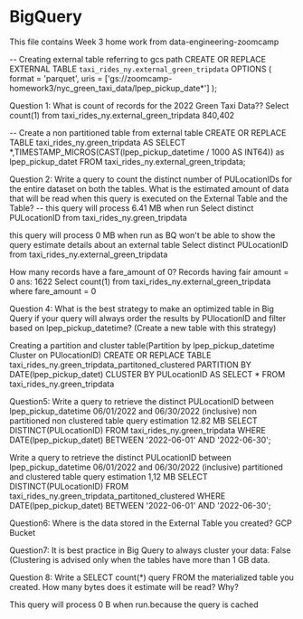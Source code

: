 # BigQuery

This file contains Week 3 home work from data-engineering-zoomcamp

-- Creating external table referring to gcs path
CREATE OR REPLACE EXTERNAL TABLE `taxi_rides_ny.external_green_tripdata`
OPTIONS (
  format = 'parquet',
  uris = ['gs://zoomcamp-homework3/nyc_green_taxi_data/lpep_pickup_date*']
);

Question 1: What is count of records for the 2022 Green Taxi Data??
Select count(1) from taxi_rides_ny.external_green_tripdata 
840,402

-- Create a non partitioned table from external table
CREATE OR REPLACE TABLE taxi_rides_ny.green_tripdata AS
SELECT *,TIMESTAMP_MICROS(CAST(lpep_pickup_datetime / 1000 AS INT64)) as lpep_pickup_datet  FROM taxi_rides_ny.external_green_tripdata;


Question 2:
Write a query to count the distinct number of PULocationIDs for the entire dataset on both the tables.
What is the estimated amount of data that will be read when this query is executed on the External Table and the Table?
-- this query will process 6.41 MB when run
Select distinct PULocationID from taxi_rides_ny.green_tripdata 

this query will process 0 MB when run as BQ won't be able to show the query estimate details  about an external table
Select distinct PULocationID from taxi_rides_ny.external_green_tripdata 

How many records have a fare_amount of 0?
Records having fair amount = 0 ans: 1622
Select count(1) from taxi_rides_ny.external_green_tripdata where fare_amount = 0

Question 4:
What is the best strategy to make an optimized table in Big Query if your query will always order the results by PUlocationID and filter based on lpep_pickup_datetime? (Create a new table with this strategy)

Creating a partition and cluster table(Partition by lpep_pickup_datetime Cluster on PUlocationID)
CREATE OR REPLACE TABLE taxi_rides_ny.green_tripdata_partitoned_clustered
PARTITION BY DATE(lpep_pickup_datet)
CLUSTER BY PULocationID AS
SELECT * FROM taxi_rides_ny.green_tripdata 

Question5:
Write a query to retrieve the distinct PULocationID between lpep_pickup_datetime 06/01/2022 and 06/30/2022 (inclusive)
non partitioned non clustered table
query estimation 12.82 MB 
SELECT DISTINCT(PULocationID)
FROM taxi_rides_ny.green_tripdata
WHERE DATE(lpep_pickup_datet) BETWEEN '2022-06-01' AND '2022-06-30';


Write a query to retrieve the distinct PULocationID between lpep_pickup_datetime 06/01/2022 and 06/30/2022 (inclusive)
partitioned and clustered table
query estimation 1,12 MB 
SELECT DISTINCT(PULocationID)
FROM taxi_rides_ny.green_tripdata_partitoned_clustered
WHERE DATE(lpep_pickup_datet) BETWEEN '2022-06-01' AND '2022-06-30';

Question6:
Where is the data stored in the External Table you created?
GCP Bucket

Question7:
It is best practice in Big Query to always cluster your data:
False (Clustering is advised only when the tables have more than 1 GB data.

Question 8:
Write a SELECT count(*) query FROM the materialized table you created. How many bytes does it estimate will be read? Why?

This query will process 0 B when run.because the query is cached 


